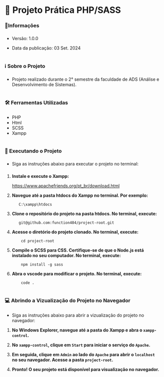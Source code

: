 <h1 align="left">🐘 Projeto Prática PHP/SASS</h1>

###

<h3 align="left">📢Informações</h3>

###

- Versão: 1.0.0

- Data da publicação: 03 Set. 2024

###

<h1></h1>

###

<h3 align="left">ℹ️ Sobre o Projeto</h3>

###

- Projeto realizado durante o 2° semestre da faculdade de ADS (Análise e Desenvolvimento de Sistemas).

###

<h1></h1>

###

<h3 align="left">🛠️ Ferramentas Utilizadas</h3>

###

- PHP
- Html
- SCSS
- Xampp

###

<h1></h1>

###

<h3 align="left">🚀 Executando o Projeto</h3>

###

- Siga as instruções abaixo para executar o projeto no terminal:

###

1. **Instale e execute o Xampp:**

     <a target="_blank">https://www.apachefriends.org/pt_br/download.html</a>

2. **Navegue até a pasta htdocs do Xampp no terminal. Por exemplo:**

          C:\xampp\htdocs
   
3. **Clone o repositório do projeto na pasta htdocs. No terminal, execute:**

          git@github.com:function404/project-root.git

4. **Acesse o diretório do projeto clonado. No terminal, execute:**

           cd project-root

5. **Compile o SCSS para CSS. Certifique-se de que o Node.js está instalado no seu computador. No terminal, execute:**

           npm install -g sass

6. **Abra o vscode para modificar o projeto. No terminal, execute:**

           code .

###

<h1></h1>

###

<h3 align="left">💻 Abrindo a Vizualização do Projeto no Navegador</h3>

###

- Siga as instruções abaixo para abrir a vizualização do projeto no navegador:
                                                
1. **No Windows Explorer, navegue até a pasta do Xampp e abra o `xampp-control`.**

2. **No `xampp-control`, clique em `Start` para iniciar o serviço do `Apache`.**

3. **Em seguida, clique em `Admin` ao lado do `Apache` para abrir o `localhost` no seu navegador. Acesse a pasta `project-root`.**

4. **Pronto! O seu projeto está disponível para visualização no navegador.**

###
